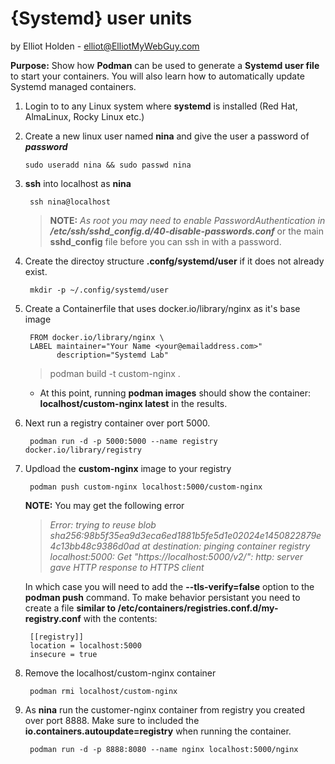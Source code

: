 # {Systemd} user units
by Elliot Holden - elliot@ElliotMyWebGuy.com

__Purpose:__  Show how __Podman__ can be used to generate a __Systemd user file__ to start your containers. You will also learn how to automatically update Systemd managed containers.

1. Login to to any Linux system where __systemd__ is installed (Red Hat, AlmaLinux, Rocky Linux etc.) 

2.  Create a new linux user named __nina__ and give the user a password of *__password__*

        sudo useradd nina && sudo passwd nina
3. __ssh__ into localhost as __nina__
        
        ssh nina@localhost

    > __NOTE:__ *As root you may need to enable PasswordAuthentication in __/etc/ssh/sshd_config.d/40-disable-passwords.conf__* or the main __sshd_config__ file before you can ssh in with a password.

4. Create the directoy structure __.confg/systemd/user__ if it does not already exist.

        mkdir -p ~/.config/systemd/user

5. Create a Containerfile that uses docker.io/library/nginx as it's base image

        FROM docker.io/library/nginx \
        LABEL maintainer="Your Name <your@emailaddress.com>"
              description="Systemd Lab"

    >podman build -t custom-nginx .

    * At this point, running __podman images__ should show the container: __localhost/custom-nginx latest__ in the results.

6. Next run a registry container over port 5000.

        podman run -d -p 5000:5000 --name registry docker.io/library/registry

7. Updload the __custom-nginx__ image to your registry

        podman push custom-nginx localhost:5000/custom-nginx
        
    __NOTE:__ You may get the following error

   >*Error: trying to reuse blob sha256:98b5f35ea9d3eca6ed1881b5fe5d1e02024e1450822879e4c13bb48c9386d0ad at destination: pinging container registry localhost:5000: Get "https://localhost:5000/v2/": http: server gave HTTP response to HTTPS client*

   In which case you will need to add the __--tls-verify=false__ option to the __podman push__ command. To make behavior persistant you need to create a file **similar to /etc/containers/registries.conf.d/my-registry.conf** with the contents:

        [[registry]] 
        location = localhost:5000
        insecure = true

8. Remove the localhost/custom-nginx container

        podman rmi localhost/custom-nginx

8. As __nina__ run the customer-nginx container from registry you created over port 8888. Make sure to included the __io.containers.autoupdate=registry__ when running the container.

        podman run -d -p 8888:8080 --name nginx localhost:5000/nginx
